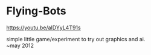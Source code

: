 # Flying-Bots   

https://youtu.be/aIDYyL4T91s   

simple little game/experiment to try out graphics and ai.  
~may 2012
